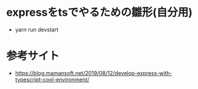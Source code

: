 # expressをtsでやるための雛形(自分用)
* yarn run devstart
# 参考サイト
* https://blog.mamansoft.net/2019/08/12/develop-express-with-typescript-cool-environment/